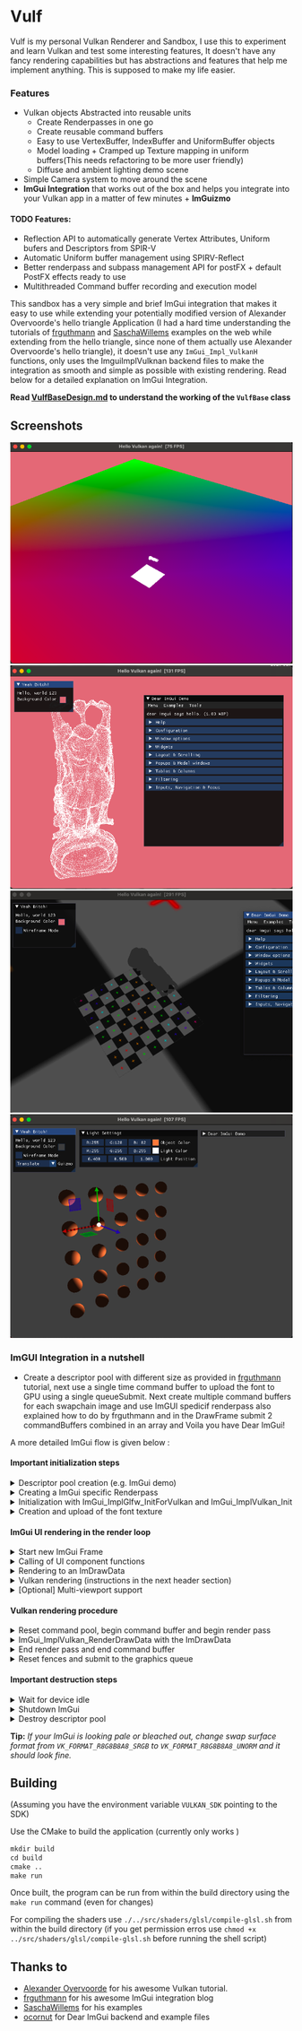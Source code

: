 # Vulf

Vulf is my personal Vulkan Renderer and Sandbox, I use this to experiment and learn Vulkan and test some interesting features, It doesn't have any fancy rendering capabilities but has abstractions and features that help me implement anything. This is supposed to make my life easier.

### Features
- Vulkan objects Abstracted into reusable units
    - Create Renderpasses in one go
    - Create reusable command buffers
    - Easy to use VertexBuffer, IndexBuffer and UniformBuffer objects
    - Model loading + Cramped up Texture mapping in uniform buffers(This needs refactoring to be more user friendly)
    - Diffuse and ambient lighting demo scene
- Simple Camera system to move around the scene
- **ImGui Integration** that works out of the box and helps you integrate into your Vulkan app in a matter of few minutes + **ImGuizmo**

#### TODO Features:
- Reflection API to automatically generate Vertex Attributes, Uniform bufers and Descriptors from SPIR-V
- Automatic Uniform buffer management using SPIRV-Reflect
- Better renderpass and subpass management API for postFX + default PostFX effects ready to use
- Multithreaded Command buffer recording and execution model

This sandbox has a very simple and brief ImGui integration that makes it easy to use while extending your potentially modified version of Alexander Overvoorde's hello triangle Application (I had a hard time understanding the tutorials of [frguthmann](https://frguthmann.github.io/posts/vulkan_imgui/) and [SaschaWillems](https://github.com/SaschaWillems/Vulkan/blob/master/examples/imgui/main.cpp) examples on the web while extending from the hello triangle, since none of them actually use Alexander Overvoorde's hello triangle), it doesn't use any `ImGui_Impl_VulkanH` functions, only uses the ImguiImplVulknan backend files to make the integration as smooth and simple as possible with existing rendering. Read below for a detailed explanation on ImGui Integration.

**Read [VulfBaseDesign.md](./VulfBaseDesign.md) to understand the working of the `VulfBase` class**

## Screenshots
![](demo/democam.png)
![](demo/demomodel.png)
![](demo/texmapping.png)
![](demo/guizmo.png)

### ImGUI Integration in a nutshell
- Create a descriptor pool with different size as provided in [frguthmann](https://frguthmann.github.io/posts/vulkan_imgui/) tutorial, next use a single time command buffer to upload the font to GPU using a single queueSubmit. Next create multiple command buffers for each swapchain image and use ImGUI spedicif renderpass also explained how to do by frguthmann and in the DrawFrame submit 2 commandBuffers combined in an array and Voila you have Dear ImGui!

A more detailed ImGui flow is given below :

#### Important initialization steps
<details>
<summary>Descriptor pool creation (e.g. ImGui demo)</summary>
<br>

```c++
VkDescriptorPoolSize pool_sizes[] = {
    {VK_DESCRIPTOR_TYPE_SAMPLER,                1000},
    {VK_DESCRIPTOR_TYPE_COMBINED_IMAGE_SAMPLER, 1000},
    {VK_DESCRIPTOR_TYPE_SAMPLED_IMAGE,          1000},
    {VK_DESCRIPTOR_TYPE_STORAGE_IMAGE,          1000},
    {VK_DESCRIPTOR_TYPE_UNIFORM_TEXEL_BUFFER,   1000},
    {VK_DESCRIPTOR_TYPE_STORAGE_TEXEL_BUFFER,   1000},
    {VK_DESCRIPTOR_TYPE_UNIFORM_BUFFER,         1000},
    {VK_DESCRIPTOR_TYPE_STORAGE_BUFFER,         1000},
    {VK_DESCRIPTOR_TYPE_UNIFORM_BUFFER_DYNAMIC, 1000},
    {VK_DESCRIPTOR_TYPE_STORAGE_BUFFER_DYNAMIC, 1000},
    {VK_DESCRIPTOR_TYPE_INPUT_ATTACHMENT,       1000}
};

VkDescriptorPoolCreateInfo pool_info = {};
pool_info.sType = VK_STRUCTURE_TYPE_DESCRIPTOR_POOL_CREATE_INFO;
pool_info.flags = VK_DESCRIPTOR_POOL_CREATE_FREE_DESCRIPTOR_SET_BIT;
pool_info.maxSets = 1000 * IM_ARRAYSIZE(pool_sizes);
pool_info.poolSizeCount = (uint32_t) IM_ARRAYSIZE(pool_sizes);
pool_info.pPoolSizes = pool_sizes;

VK_CALL(vkCreateDescriptorPool(context->getDevice().getVkDevice(),
    &pool_info, nullptr, &descriptorPool),
    "ImGui descriptor pool creation");
```
</details>

<details>
<summary>Creating a ImGui specific Renderpass</summary>
<br>

```c++

VkAttachmentDescription imguiAttachmentDesc = {};
imguiAttachmentDesc.format = swapchainManager.GetSwapFormat();
imguiAttachmentDesc.samples = VK_SAMPLE_COUNT_1_BIT;
imguiAttachmentDesc.loadOp = VK_ATTACHMENT_LOAD_OP_LOAD;
imguiAttachmentDesc.storeOp = VK_ATTACHMENT_STORE_OP_STORE;
imguiAttachmentDesc.stencilLoadOp = VK_ATTACHMENT_LOAD_OP_DONT_CARE;
imguiAttachmentDesc.stencilStoreOp = VK_ATTACHMENT_STORE_OP_DONT_CARE;
imguiAttachmentDesc.initialLayout = VK_IMAGE_LAYOUT_COLOR_ATTACHMENT_OPTIMAL;
imguiAttachmentDesc.finalLayout = VK_IMAGE_LAYOUT_PRESENT_SRC_KHR; // Since UI is the last render pass, now this will be used for presentation

// ImGui color attachment reference to be used by the attachment and this is described by the attachment Description
VkAttachmentReference imguiColorAttachmentRef = {};
imguiColorAttachmentRef.attachment = 0;
imguiColorAttachmentRef.layout = VK_IMAGE_LAYOUT_COLOR_ATTACHMENT_OPTIMAL;

// Create a subpass using the attachment reference
VkSubpassDescription imguiSubpassDesc{};
imguiSubpassDesc.pipelineBindPoint = VK_PIPELINE_BIND_POINT_GRAPHICS;
imguiSubpassDesc.colorAttachmentCount = 1;
imguiSubpassDesc.pColorAttachments = &imguiColorAttachmentRef;

// Create the sub pass dependency to communicate between different subpasses, we describe the dependencies between them
VkSubpassDependency imguiDependency{};
imguiDependency.srcSubpass = VK_SUBPASS_EXTERNAL;
imguiDependency.dstSubpass = 0;
imguiDependency.srcStageMask = VK_PIPELINE_STAGE_COLOR_ATTACHMENT_OUTPUT_BIT;
imguiDependency.dstStageMask = VK_PIPELINE_STAGE_COLOR_ATTACHMENT_OUTPUT_BIT;
imguiDependency.srcAccessMask = 0;
imguiDependency.dstAccessMask = VK_ACCESS_COLOR_ATTACHMENT_WRITE_BIT;

// Now create the imgui renderPass
VkRenderPassCreateInfo imguiRPInfo{};
imguiRPInfo.sType = VK_STRUCTURE_TYPE_RENDER_PASS_CREATE_INFO;
imguiRPInfo.attachmentCount = 1;
imguiRPInfo.pAttachments = &imguiAttachmentDesc;
imguiRPInfo.subpassCount = 1;
imguiRPInfo.pSubpasses = &imguiSubpassDesc;
imguiRPInfo.dependencyCount = 1;
imguiRPInfo.pDependencies = &imguiDependency;
if(VK_CALL(vkCreateRenderPass(VKDEVICE, &imguiRPInfo, nullptr, &imguiRenderPass)))
```
</details>

<details>
<summary>Initialization with ImGui_ImplGlfw_InitForVulkan and ImGui_ImplVulkan_Init</summary>
<br>

```c++
ImGui_ImplGlfw_InitForVulkan(window, true);

ImGui_ImplVulkan_InitInfo init_info = {};
init_info.Instance = context->getInstance().getVkInstance();
init_info.PhysicalDevice = context->getDevice().getVkPhysicalDevice();
init_info.Device = context->getDevice().getVkDevice();
init_info.QueueFamily = context->getDevice().getGraphicsQueueFamily();
init_info.Queue = context->getDevice().getGraphicsQueue();
init_info.DescriptorPool = descriptorPool;
init_info.MinImageCount = swapchain->imageCount;
init_info.ImageCount = swapchain->imageCount;
init_info.CheckVkResultFn = [](VkResult result) { VK_CALL(result, "Internal ImGui operation"); };
ImGui_ImplVulkan_Init(&init_info, imguiRenderPass);
```
</details>

<details>
<summary>Creation and upload of the font texture</summary>
<br>

```c++
context->executeTransient([](VkCommandBuffer commandBuffer) {
    return ImGui_ImplVulkan_CreateFontsTexture(commandBuffer);
});
ImGui_ImplVulkan_DestroyFontUploadObjects();
```
</details>

#### ImGui UI rendering in the render loop
<details>
<summary>Start new ImGui Frame</summary>
<br>

```c++
ImGui_ImplVulkan_NewFrame();
ImGui_ImplGlfw_NewFrame();
ImGui::NewFrame();
```
</details>

<details>
<summary>Calling of UI component functions</summary>
<br>

```c++
// Your own UI
```
</details>

<details>
<summary>Rendering to an ImDrawData</summary>
<br>

```c++
ImGui::Render();
ImDrawData *main_draw_data = ImGui::GetDrawData();
```
</details>

<details>
<summary>Vulkan rendering (instructions in the next header section)</summary>
<br>

```c++
// Vulkan rendering
```
</details>

<details>
<summary>[Optional] Multi-viewport support</summary>
<br>

```c++
if (ImGui::GetIO().ConfigFlags & ImGuiConfigFlags_ViewportsEnable) {
    ImGui::UpdatePlatformWindows();
    ImGui::RenderPlatformWindowsDefault();
}
```
</details>



#### Vulkan rendering procedure

<details>
<summary>Reset command pool, begin command buffer and begin render pass</summary>
<br>

```c++
VK_CALL(vkResetCommandPool(context->getDevice().getVkDevice(),
                                      commandPools[imageIndex].getVkCommandPool(), 0),
                   "Command buffer reset");

VkCommandBufferBeginInfo commandBufferBeginInfo = {};
commandBufferBeginInfo.sType = VK_STRUCTURE_TYPE_COMMAND_BUFFER_BEGIN_INFO;
commandBufferBeginInfo.flags |= VK_COMMAND_BUFFER_USAGE_ONE_TIME_SUBMIT_BIT;
VK_CALL(vkBeginCommandBuffer(commandBuffers[imageIndex],
                                        &commandBufferBeginInfo),
                   "Command buffer begin");

VkRenderPassBeginInfo renderPassBeginInfo = {};
renderPassBeginInfo.sType = VK_STRUCTURE_TYPE_RENDER_PASS_BEGIN_INFO;
renderPassBeginInfo.renderPass = renderPass;
renderPassBeginInfo.framebuffer = framebuffers[imageIndex];
renderPassBeginInfo.renderArea.extent = swapchain->extent;
vkCmdBeginRenderPass(commandBuffers[imageIndex], &renderPassBeginInfo, VK_SUBPASS_CONTENTS_INLINE);
```
</details>

<details>
<summary>ImGui_ImplVulkan_RenderDrawData with the ImDrawData</summary>
<br>

```c++
ImGui_ImplVulkan_RenderDrawData(draw_data, commandBuffers[imageIndex]);
```
</details>

<details>
<summary>End render pass and end command buffer</summary>
<br>

```c++
vkCmdEndRenderPass(commandBuffers[imageIndex]);

VkPipelineStageFlags wait_stage = VK_PIPELINE_STAGE_COLOR_ATTACHMENT_OUTPUT_BIT;
VkSubmitInfo info = {};
info.sType = VK_STRUCTURE_TYPE_SUBMIT_INFO;
info.waitSemaphoreCount = 1;
info.pWaitSemaphores = &syncObject.imageAvailableSemaphore;
info.pWaitDstStageMask = &wait_stage;
info.commandBufferCount = 1;
info.pCommandBuffers = &commandBuffers[imageIndex];
info.signalSemaphoreCount = 1;
info.pSignalSemaphores = &syncObject.renderFinishedSemaphore;

VK_CALL(vkEndCommandBuffer(commandBuffers[imageIndex]),
                   "Command buffer end");
```
</details>

<details>
<summary>Reset fences and submit to the graphics queue</summary>
<br>

```c++
vkResetFences(context->getDevice().getVkDevice(), 1, &syncObject.fence);

VK_CALL(vkQueueSubmit(context->getDevice().getGraphicsQueue(), 1, &info, syncObject.fence),
                   "Queue submit");
```
</details>


#### Important destruction steps

<details>
<summary>Wait for device idle</summary>
<br>

```c++
vkDeviceWaitIdle(context->getDevice().getVkDevice());
```
</details>

<details>
<summary>Shutdown ImGui</summary>
<br>

```c++
ImGui_ImplVulkan_Shutdown();
ImGui_ImplGlfw_Shutdown();
```
</details>

<details>
<summary>Destroy descriptor pool</summary>
<br>

```c++
vkDestroyDescriptorPool(context->getDevice().getVkDevice(), descriptorPool, nullptr);
```
</details>

**Tip:** _If your ImGui is looking pale or bleached out, change swap surface format from `VK_FORMAT_R8G8B8A8_SRGB` to `VK_FORMAT_R8G8B8A8_UNORM` and it should look fine._

## Building

(Assuming you have the environment variable `VULKAN_SDK` pointing to the SDK)

Use the CMake to build the application (currently only works )

```shell
mkdir build
cd build
cmake ..
make run
```

Once built, the program can be run from within the build directory using the `make run` command (even for changes)

For compiling the shaders use `./../src/shaders/glsl/compile-glsl.sh` from within the build directory (if you get permission erros use `chmod +x ../src/shaders/glsl/compile-glsl.sh` before running the shell script)

## Thanks to
*  [Alexander Overvoorde](https://vulkan-tutorial.com/) for his awesome Vulkan tutorial.
* [frguthmann](https://frguthmann.github.io/posts/vulkan_imgui/) for his awesome ImGui integration blog
* [SaschaWillems](https://github.com/SaschaWillems/Vulkan/blob/master/examples/imgui/main.cpp) for his examples
* [ocornut](https://github.com/ocornut/imgui) for Dear ImGui backend and example files
